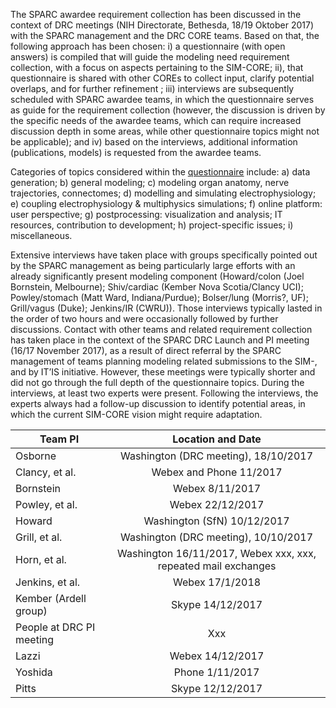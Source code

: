 The SPARC awardee requirement collection has been discussed in the context of DRC meetings (NIH Directorate, Bethesda, 18/19 Oktober 2017) with the SPARC management and the DRC CORE teams. Based on that, the following approach has been chosen: i) a questionnaire (with open answers) is compiled that will guide the modeling need requirement collection, with a focus on aspects pertaining to the SIM-CORE; ii), that questionnaire is shared with other COREs to collect input, clarify potential overlaps, and for further refinement ; iii) interviews are subsequently scheduled with SPARC awardee teams, in which the questionnaire serves as guide for the requirement collection (however, the discussion is driven by the specific needs of the awardee teams, which can require increased discussion depth in some areas, while other questionnaire topics might not be applicable); and iv) based on the interviews, additional information (publications, models) is requested from the awardee teams. 

Categories of topics considered within the [questionnaire](../reqs/Questionnaire_SPARC_Teams_v5.pdf) include: a) data generation; b) general modeling; c) modeling organ anatomy, nerve trajectories, connectomes; d) modelling and simulating electrophysiology; e) coupling electrophysiology & multiphysics simulations; f) online platform: user perspective; g) postprocessing: visualization and analysis; IT resources, contribution to development; h) project-specific issues; i) miscellaneous. 

Extensive interviews have taken place with groups specifically pointed out by the SPARC management as being particularly large efforts with an already significantly present modeling component (Howard/colon (Joel Bornstein, Melbourne); Shiv/cardiac (Kember Nova Scotia/Clancy UCI); Powley/stomach (Matt Ward, Indiana/Purdue); Bolser/lung (Morris?, UF); Grill/vagus (Duke); Jenkins/IR (CWRU)). Those interviews typically lasted in the order of two hours and were occasionally followed by further discussions. Contact with other teams and related requirement collection has taken place in the context of the SPARC DRC Launch and PI meeting (16/17 November 2017), as a result of direct referral by the SPARC management of teams planning modeling related submissions to the SIM-, and by IT’IS initiative. However, these meetings were typically shorter and did not go through the full depth of the questionnaire topics. During the interviews, at least two experts were present. Following the interviews, the experts always had a follow-up discussion to identify potential areas, in which the current SIM-CORE vision might require adaptation.

| Team PI       | Location and Date |
| ------------- |:-------------:|
| Osborne     | Washington (DRC meeting), 18/10/2017 | 
| Clancy, et al.     | Webex and Phone 11/2017      |  
| Bornstein | Webex 8/11/2017      |
| Powley, et al.	| Webex 22/12/2017 |
| Howard	| Washington (SfN) 10/12/2017 |
| Grill, et al.	| Washington (DRC meeting), 10/10/2017 |
| Horn, et al.	| Washington 16/11/2017, Webex xxx, xxx, repeated mail exchanges |
| Jenkins, et al.	| Webex 17/1/2018 |
| Kember (Ardell group)	| Skype 14/12/2017 |
| People at DRC PI meeting	| Xxx |
| Lazzi	| Webex 14/12/2017 |
| Yoshida	| Phone 1/11/2017 |
| Pitts	| Skype 12/12/2017 |


